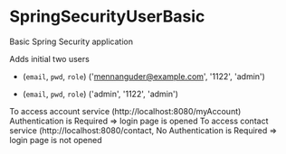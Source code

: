 # SpringSecurityUserBasic

Basic Spring Security application 

Adds initial two users 

-  (`email`, `pwd`, `role`)  ('mennanguder@example.com', '1122', 'admin')

-  (`email`, `pwd`, `role`)  ('admin', '1122', 'admin')

To access account service (http://localhost:8080/myAccount) Authentication is Required => login page is opened 
To access contact service (http://localhost:8080/contact, No Authentication is Required => login page is not opened

